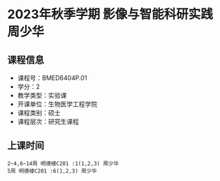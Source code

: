 # 2023年秋季学期 影像与智能科研实践 周少华






## 课程信息

- 课程号：BMED6404P.01
- 学分：2
- 教学类型：实验课
- 开课单位：生物医学工程学院
- 课程类别：硕士
- 课程层次：研究生课程

## 上课时间

```
2~4,6~14周 明德楼C201 :1(1,2,3) 周少华
5周 明德楼C201 :6(1,2,3) 周少华
```

